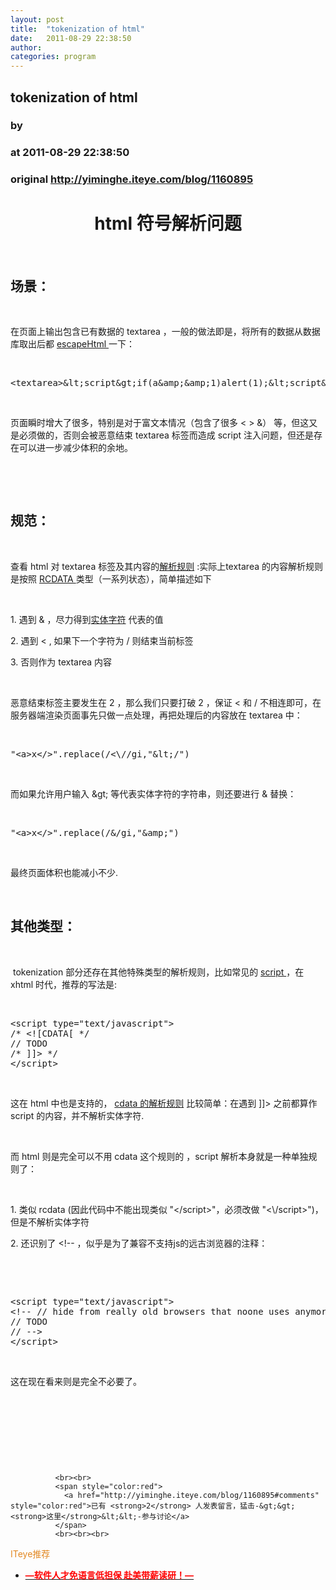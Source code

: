 ```yaml
---
layout: post
title:  "tokenization of html"
date:   2011-08-29 22:38:50
author: 
categories: program
---
```


## tokenization of html
### by 
### at 2011-08-29 22:38:50
### original <http://yiminghe.iteye.com/blog/1160895>

<h1 style="text-align:center">html 符号解析问题</h1>
<p> </p>
<h2>场景：</h2>
<p> </p>
<p>在页面上输出包含已有数据的 textarea ，一般的做法即是，将所有的数据从数据库取出后都 <a href="http://docs.kissyui.com/docs/html/api/seed/lang/escapeHTML.html">escapeHtml </a>
一下：</p>
<p> </p>
<pre name="code">&lt;textarea&gt;&amp;lt;script&amp;gt;if(a&amp;amp;&amp;amp;1)alert(1);&amp;lt;script&amp;gt;&lt;/textarea&gt;</pre>
<p> </p>
<p>页面瞬时增大了很多，特别是对于富文本情况（包含了很多 &lt; &gt; &amp;） 等，但这又是必须做的，否则会被恶意结束 textarea 标签而造成 script 注入问题，但还是存在可以进一步减少体积的余地。</p>
<p> </p>
<p> </p>
<h2>
规范：
</h2>
<p> </p>
<p>查看 html 对 textarea 标签及其内容的<a href="http://www.w3.org/TR/html5/tree-construction.html">解析规则</a>
:实际上textarea 的内容解析规则是按照 <a href="http://www.w3.org/TR/html5/tokenization.html#rcdata-state">RCDATA </a>
类型（一系列状态），简单描述如下</p>
<p> </p>
<p>1. 遇到 &amp; ，尽力得到<a href="http://yiminghe.iteye.com/blog/788929">实体字符</a>
代表的值</p>
<p>2. 遇到 &lt; , 如果下一个字符为 / 则结束当前标签</p>
<p>3. 否则作为 textarea 内容</p>
<p> </p>
<p>恶意结束标签主要发生在 2 ，那么我们只要打破 2 ，保证 &lt; 和 / 不相连即可，在服务器端渲染页面事先只做一点处理，再把处理后的内容放在 textarea 中：</p>
<p> </p>
<pre name="code">&quot;&lt;a&gt;x&lt;/&gt;&quot;.replace(/&lt;\//gi,&quot;&amp;lt;/&quot;)</pre>
<p> </p>
<p>而如果允许用户输入 &amp;gt; 等代表实体字符的字符串，则还要进行 &amp; 替换：</p>
<p> </p>
<pre name="code">&quot;&lt;a&gt;x&lt;/&gt;&quot;.replace(/&amp;/gi,&quot;&amp;amp;&quot;)</pre>
<p> </p>
<p>最终页面体积也能减小不少.</p>
<p> </p>
<h2>
其他类型：
</h2>
<p> </p>
<p> tokenization 部分还存在其他特殊类型的解析规则，比如常见的 <a href="http://javascript.about.com/library/blxhtml.htm">script </a>
，在 xhtml 时代，推荐的写法是:</p>
<p> </p>
<pre name="code">&lt;script type=&quot;text/javascript&quot;&gt;
/* &lt;![CDATA[ */
// TODO
/* ]]&gt; */
&lt;/script&gt; </pre>
<p> </p>
<p>这在 html 中也是支持的， <a href="http://www.w3.org/TR/html5/tokenization.html#cdata-section-state">cdata 的解析规则</a>
 比较简单：在遇到 ]]&gt; 之前都算作 script 的内容，并不解析实体字符.</p>
<p> </p>
<p>而 html 则是完全可以不用 cdata 这个规则的 ，script 解析本身就是一种单独规则了：</p>
<p> </p>
<p>1. 类似 rcdata (因此代码中不能出现类似 &quot;&lt;/script&gt;&quot;，必须改做 &quot;&lt;\/script&gt;&quot;)，但是不解析实体字符</p>
<p>2. 还识别了 &lt;!-- ，似乎是为了兼容不支持js的远古浏览器的注释：</p>
<p> </p>
<p> </p>
<pre name="code">&lt;script type=&quot;text/javascript&quot;&gt;
&lt;!-- // hide from really old browsers that noone uses anymore
// TODO
// --&gt;
&lt;/script&gt; </pre>
<p> </p>
<p>这在现在看来则是完全不必要了。</p>
<p> </p>
<p> </p>
<p> </p>
<p> </p>
              
              <br><br>
              <span style="color:red">
                <a href="http://yiminghe.iteye.com/blog/1160895#comments" style="color:red">已有 <strong>2</strong> 人发表留言，猛击-&gt;&gt;<strong>这里</strong>&lt;&lt;-参与讨论</a>
              </span>
              <br><br><br>
<span style="color:#e28822">ITeye推荐</span>
<br>
<ul><li><a href="http://yiminghe.iteye.com/clicks/433"><span style="color:red;font-weight:bold">—软件人才免语言低担保 赴美带薪读研！— </span></a></li></ul>
<br><br><br>